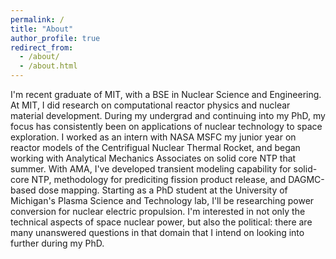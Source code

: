 ```yaml
---
permalink: /
title: "About"
author_profile: true
redirect_from: 
  - /about/
  - /about.html
---
```


I'm recent graduate of MIT, with a BSE in Nuclear Science and Engineering. At MIT, I did research on computational reactor physics and nuclear material development. During my undergrad and continuing into my PhD, my focus has consistently been on applications of nuclear technology to space exploration. I worked as an intern with NASA MSFC my junior year on reactor models of the Centrifigual Nuclear Thermal Rocket, and began working with Analytical Mechanics Associates on solid core NTP that summer. With AMA, I've developed transient modeling capability for solid-core NTP, methodology for prediciting fission product release, and DAGMC-based dose mapping. 
Starting as a PhD student at the University of Michigan's Plasma Science and Technology lab, I'll be researching power conversion for nuclear electric propulsion. I'm interested in not only the technical aspects of space nuclear power, but also the political: there are many unanswered questions in that domain that I intend on looking into further during my PhD.

